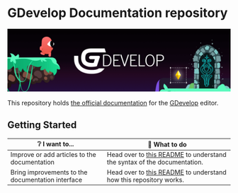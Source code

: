 # GDevelop Documentation repository

![GDevelop logo](https://raw.githubusercontent.com/4ian/GDevelop/master/newIDE/GDevelop%20banner.png)

This repository holds [the official documentation](https://wiki.gdevelop.io) for the [GDevelop](https://gdevelop.io) editor.

## Getting Started

| ❔ I want to...                              | 🚀 What to do                                                                     |
| -------------------------------------------- | --------------------------------------------------------------------------------- |
| Improve or add articles to the documentation | Head over to [this README](./SYNTAX.md) to understand the syntax of the documentation.|
| Bring improvements to the documentation interface | Head over to [this README](./CONTRIBUTE.md) to understand how this repository works. |
